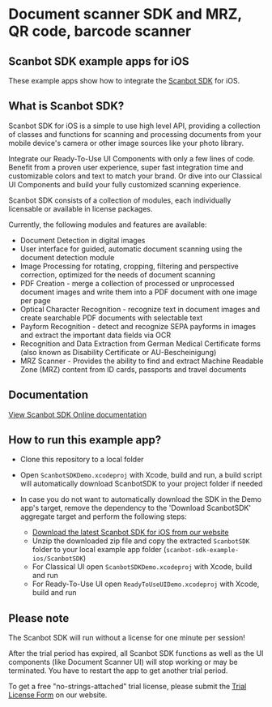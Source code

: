 # Document scanner SDK and MRZ, QR code, barcode scanner

## Scanbot SDK example apps for iOS

These example apps show how to integrate the [Scanbot SDK](https://scanbot.io) for iOS.


## What is Scanbot SDK?

Scanbot SDK for iOS is a simple to use high level API, providing a collection of classes and functions
for scanning and processing documents from your mobile device's camera or other image sources like your photo library.

Integrate our Ready-To-Use UI Components with only a few lines of code.
Benefit from a proven user experience, super fast integration time and customizable colors and text to match your brand.
Or dive into our Classical UI Components and build your fully customized scanning experience.

Scanbot SDK consists of a collection of modules, each individually licensable or available in license packages.

Currently, the following modules and features are available:
- Document Detection in digital images
- User interface for guided, automatic document scanning using the document detection module
- Image Processing for rotating, cropping, filtering and perspective correction, optimized for the needs of document
scanning
- PDF Creation - merge a collection of processed or unprocessed document images and write them into a PDF document with
one image per page
- Optical Character Recognition - recognize text in document images and create searchable PDF documents with
selectable text
- Payform Recognition - detect and recognize SEPA payforms in images and extract the important data fields via OCR
- Recognition and Data Extraction from German Medical Certificate forms (also known as Disability Certificate or AU-Bescheinigung)
- MRZ Scanner - Provides the ability to find and extract Machine Readable Zone (MRZ) content from ID cards, passports and travel documents



## Documentation

[View Scanbot SDK Online documentation](https://docs.scanbot.io/document-scanner-sdk/ios/introduction/)



## How to run this example app?

- Clone this repository to a local folder
- Open `ScanbotSDKDemo.xcodeproj` with Xcode, build and run, a build script will automatically download ScanbotSDK to your project folder if needed

- In case you do not want to automatically download the SDK in the Demo app's target, remove the dependency to the 'Download ScanbotSDK' aggregate target and perform the following steps:
  * [Download the latest Scanbot SDK for iOS from our website](https://scanbot.io/en/sdk/documentation)
  * Unzip the downloaded zip file and copy the extracted `ScanbotSDK` folder to your local example app folder (`scanbot-sdk-example-ios/ScanbotSDK`)
  * For Classical UI open `ScanbotSDKDemo.xcodeproj` with Xcode, build and run
  * For Ready-To-Use UI open `ReadyToUseUIDemo.xcodeproj` with Xcode, build and run


## Please note

The Scanbot SDK will run without a license for one minute per session!

After the trial period has expired, all Scanbot SDK functions as well as the UI components (like Document Scanner UI) will stop working or may be terminated.
You have to restart the app to get another trial period.

To get a free "no-strings-attached" trial license, please submit the [Trial License Form](https://scanbot.io/trial/) on our website.
